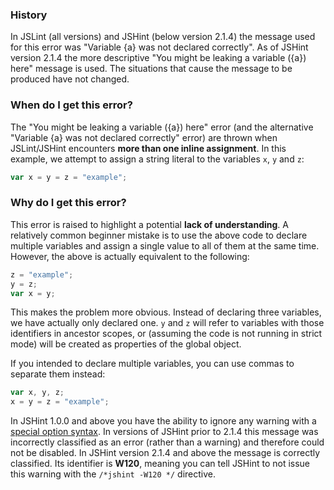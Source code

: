 <!---
{
    "titles": [
        "Variable {a} was not declared correctly",
        "You might be leaking a variable ({a}) here",
        "W120",
        "E038"
    ],
    "tools": [
        "jslint",
        "jshint"
    ],
    "tags": [
        "variable"
    ],
    "contributors": [
        "jallardice"
    ],
    "slugs": [
        "variable-a-was-not-declared-correctly",
        "you-might-be-leaking-a-variable-here",
        "w120",
        "e038"
    ]
}
-->

### History

In JSLint (all versions) and JSHint (below version 2.1.4) the message used for this error was "Variable {a} was not
declared correctly". As of JSHint version 2.1.4 the more descriptive "You might be leaking a variable ({a}) here"
message is used. The situations that cause the message to be produced have not changed.

### When do I get this error?

The "You might be leaking a variable ({a}) here" error (and the alternative "Variable {a} was not declared correctly"
error) are thrown when JSLint/JSHint encounters **more than one inline assignment**. In this example, we attempt to
assign a string literal to the variables `x`, `y` and `z`:

```javascript
var x = y = z = "example";
```

### Why do I get this error?

This error is raised to highlight a potential **lack of understanding**. A relatively common beginner mistake is to use
the above code to declare multiple variables and assign a single value to all of them at the same time. However, the
above is actually equivalent to the following:

```javascript
z = "example";
y = z;
var x = y;
```

This makes the problem more obvious. Instead of declaring three variables, we have actually only declared one. `y` and
`z` will refer to variables with those identifiers in ancestor scopes, or (assuming the code is not running in strict
mode) will be created as properties of the global object.

If you intended to declare multiple variables, you can use commas to separate them instead:

```javascript
var x, y, z;
x = y = z = "example";
```

In JSHint 1.0.0 and above you have the ability to ignore any warning with a
[special option syntax](http://jshint.com/docs/#options). In versions of JSHint prior to 2.1.4 this message was
incorrectly classified as an error (rather than a warning) and therefore could not be disabled. In JSHint version 2.1.4
and above the message is correctly classified. Its identifier is **W120**, meaning you can tell JSHint to not issue
this warning with the `/*jshint -W120 */` directive.
